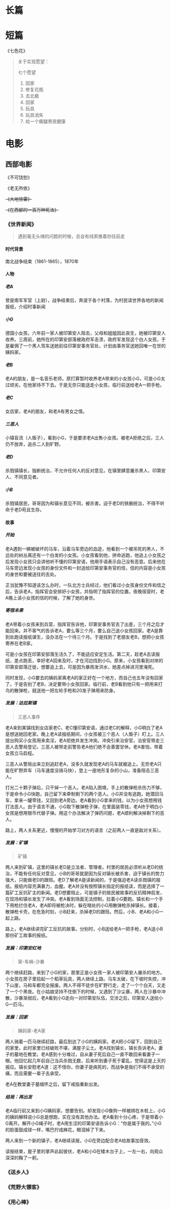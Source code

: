 # 长篇

# 短篇

《七色花》

> 关于实现愿望：
>
> 七个愿望
>
> 1. 回家
> 2. 修复花瓶
> 3. 去北极
> 4. 回家
> 5. 玩具
> 6. 玩具消失
> 7. 给一个瘸腿男孩健康

# 电影

## 西部电影

《不可饶恕》

《老无所依》

~~《大地惊雷》~~

~~《在西部的一百万种死法》~~

### 《世界新闻》

> 遇到毫无头绪的问题的时候，总会有线索推着你往前走

#### 时代背景

南北战争结束（1861-1865），1870年

#### 人物

##### 老A

曾是南军军官（上尉），战争结束后，奔波于各个村落，为村民读世界各地的新闻报纸，介绍时事新闻

##### 小G

德国小女孩，六年前一家人被印第安人阻击，父母和姐姐因此丧生，她被印第安人收养。三周前，她所在的印第安部落被政府军击溃，政府军发现这个白人女孩，于是雇佣了一个黑人驾车送她前往印第安事务官处，计划由事务官送她回唯一在世的姨妈家。

##### 老B

老A的朋友，是一名音乐老师。原打算暂时收养老A带来的小女孩小G，可是小G太过顽劣，在他家待不下去。于是无奈只能送走小女孩，临行前送给老A一把手枪。

##### 老C

女店家，老A的朋友，和老A有男女之情。

##### 三恶人

小镇盲流（人贩子），看到小G，于是要求老A出售小女孩。被老A拒绝之后，三人仍不放弃，追杀二人到旷野。

##### 老D

杀戮镇镇长，独断统治，不允许任何人的反对意见，在镇里肆意屠杀黑人、印第安人、不同意见者。

##### 小B

杀戮镇居民，哥哥因为和镇长意见不同，被杀害。迫于老D的铁腕统治，不得不听命于老D苟且生存。

#### 故事

##### 开始

老A遇到一辆被破坏的马车，沿着马车旁边的血迹，他看到一个被吊死的黑人，不远处的树丛离还有一个白发的小女孩。小女孩看到他，拼命逃跑，他追上小女孩之后发现小女孩只会讲他听不懂的印第安语，他用手语表示自己没有恶意。后来他在马车旁边发现小女孩的身份文件和一封送给印第安事务官的信，信的内容是小女孩的身世和要被送往的去处。

正当犹豫不知道该怎么办时，一队北方士兵经过，他们看过小女孩身份文件和信之后，告诉老A，指挥官会安排好小女孩，并指明了指挥官的位置。夜晚宿营时，老A晚上读小女孩的信的时候，了解了她的身世。

##### 寄宿未果

老A带着小女孩来到兵营，指挥官告诉他，印第安事务官去了出差，三个月之后才能回来。并不客气的告诉老A，要么等三个月，要么自己送小女孩回家。老A是靠到处跑读报纸谋生，没办法在一个待三个月。于是找到了老朋友老B，想把小女孩寄养在老B家。

可是小女孩在印第安部落生活久了，不能适应安定生活。第二天，趁老A去读报纸，差点跑丢，幸好老A回来及时，才在河边找到小G。原来，小女孩看到对岸的印第安部落迁徙，想要追上去，可是因为暴雨发洪水，她差点掉进河里淹死。

同时发现，小G要去的姨妈家离老A的家正好在一个地方，而自己也五年没有回家了。于是告别了老B，决定要带小女孩回家。临行前，老B看到他只有一把用来打鸟的散弹枪，就送他一把左轮手枪和20发子弹用来防身。

##### 发展：达拉斯镇

> 三恶人事件

老A来到某镇找到女店家老C，老C懂印第安语，通过老C的解释，小G明白了老A是想送她回老家。晚上老A读报纸期间，小女孩被三个恶人（人贩子）盯上。三人提出购买小女孩用来卖淫，老A拒绝并发生冲突。冲突引来治安官，治安官带走三恶人去警局登记，三恶人被带走前警告老A他们绝不会善罢甘休。老A害怕，带着女孩立马启程。

三恶人从警局出来立刻追赶老A，没多久就发现老A的马车就被追上。无奈老A只能在旷野弃车（马车速度没骑马快），登上一座地形复杂的小山，准备阻击三恶人。

打光二十颗子弹后，只干掉一个恶人。老A陷入困境，手上的散弹枪杀伤力不够，于是命令小G快跑，自己留下来牵制剩下的两个恶人。小G并没有逃跑，她潜回马车，拿来一罐零钱，又回到老A旁边。老A看到小G拿来的钱，以为小女孩想用钱打法恶人。由于语言不通，小G取下散弹枪子弹，在里面装零钱，老A终于明白小女孩是想用银币代替子弹。用这个办法解决了弹药问题，老A顺利解决掉剩下的恶人。

路上，两人关系更近，慢慢的开始学习对方的语言（之前两人一直是敌对关系）。

##### 发展：矿镇

> 矿镇

两人来到矿镇，这里的镇长老D是立法者、管理者。村里的居民必须听从老D的统治，不能有任何反对意见，小B的哥哥就是因为反对镇长被杀害，迫于镇长的势力强大，只能做老D的跟班。老D了解老A是读新闻的，于是强迫老A读杀戮镇的报纸。报纸内容充满暴力，血腥。老A并没有按照镇长指定的报纸读，而是选择了一篇矿工反抗矿主的新闻。老D想要阻止，可是镇子的居民被故事的反抗精神启发，在现场和镇长发生了冲突。老A看到场面无法控制，拉着小G要跑。镇长和一个手下用枪拦住老A，老A即将被枪决时，躲在暗处的小G用散弹枪杀掉镇长。接着，散弹枪卡壳，在危急时刻，小B赶来，杀掉老D的跟班。然后，小B、老A和小G一起上路。

路上，老A继续讲完矿工反抗的故事。分别时，小B送给老A一把手枪，老A送小B那份矿工故事的报纸。

##### 发展：印第安红地

> 家-车祸-沙暴

两个继续赶路，来到了小G的家，那里正是小女孩一家人被印第安人屠杀的地方。小女孩在房子里拾起一个稻草玩具，两人继续上路。马车太破，在下坡时失控，冲下山崖，马和车都完全报废。两人不得不徒步在旷野行走，走了一个个白天，又走了一个个黑夜。在小姑娘坚持不住倒下的时候，又遇到了沙尘暴，两人在沙暴中冲散，沙暴渐弱后，老A看到小G走向一对印第安队伍，交涉之后，印第安人送给小G一匹马。

##### 发展：回家

> 姨妈家-老A家

两人骑着一匹马继续赶路，最后到达了小G的姨妈家。老A把小G留下，回到自己的家里，此时家里已经破败不堪，满屋子尘土。老A找到镇长，镇长告诉老A，妻子的墓地在教堂。老A感到十分难过，自从妻子死后自己一直不敢回来看妻子一眼。他回忆起几年前自己当兵杀戮无数，后来听到妻子死于霍乱，觉得这是上天的报应。镇长安慰老A道：这不怪你，你妻子是病死的，而战争是我们不得不承受的痛，而且需要一辈子去承受。

老A在教堂妻子墓缅怀之后，留下戒指重新出发。

##### 结局：再出发

老A临行前又来到小G姨妈家，想要告别。却发现小G像狗一样被绑在木桩上，小G的姨妈解释说小G总是想跑，实在没有其他办法。老A看到十分心疼，于是带着小G离开。解开小G绳子时，老A用生涩的印第安语告诉小G：“你是属于我的。”小G的脸蛋鼓成球一样，嘴巴拧成麻花，眼泪掉了下来。

两人来到一个新的镇子，老A继续读报，小G在旁边配合老A给故事加音效。

读报结束，屋子里的掌声此起彼伏，老A和小G在矮木台子上，一左一右，向观众深深的鞠了一躬。

### 《送乡人》

### 《荒野大镖客》

### 《用心棒》
